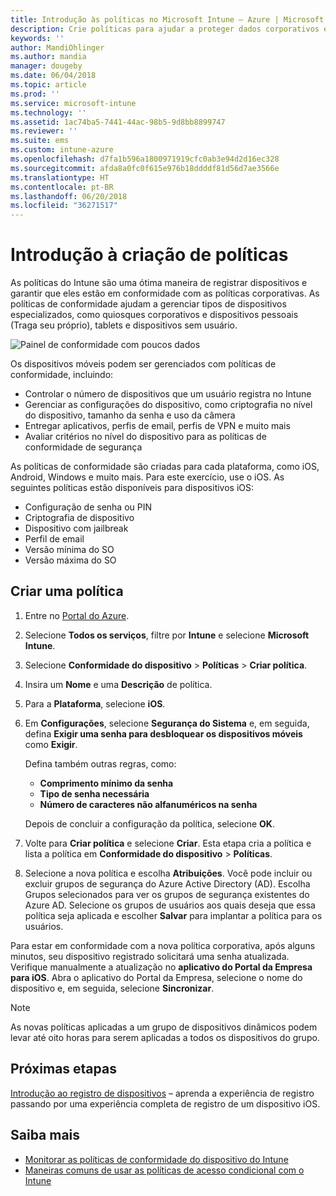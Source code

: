 ```yaml
---
title: Introdução às políticas no Microsoft Intune – Azure | Microsoft Docs
description: Crie políticas para ajudar a proteger dados corporativos e gerenciar os dispositivos que os usuários finais usam para acessar os recursos da empresa. Em seguida, atribua as políticas a grupos.
keywords: ''
author: MandiOhlinger
ms.author: mandia
manager: dougeby
ms.date: 06/04/2018
ms.topic: article
ms.prod: ''
ms.service: microsoft-intune
ms.technology: ''
ms.assetid: 1ac74ba5-7441-44ac-98b5-9d8bb8899747
ms.reviewer: ''
ms.suite: ems
ms.custom: intune-azure
ms.openlocfilehash: d7fa1b596a1800971919cfc0ab3e94d2d16ec328
ms.sourcegitcommit: afda8a0fc0f615e976b18ddddf81d56d7ae3566e
ms.translationtype: HT
ms.contentlocale: pt-BR
ms.lasthandoff: 06/20/2018
ms.locfileid: "36271517"
---
```

# <a name="get-started-with-creating-policies"></a>Introdução à criação de políticas

As políticas do Intune são uma ótima maneira de registrar dispositivos e garantir que eles estão em conformidade com as políticas corporativas. As políticas de conformidade ajudam a gerenciar tipos de dispositivos especializados, como quiosques corporativos e dispositivos pessoais (Traga seu próprio), tablets e dispositivos sem usuário.

![Painel de conformidade com poucos dados](/intune/media/generic-compliance-dashboard.png)

Os dispositivos móveis podem ser gerenciados com políticas de conformidade, incluindo:

* Controlar o número de dispositivos que um usuário registra no Intune
* Gerenciar as configurações do dispositivo, como criptografia no nível do dispositivo, tamanho da senha e uso da câmera
* Entregar aplicativos, perfis de email, perfis de VPN e muito mais
* Avaliar critérios no nível do dispositivo para as políticas de conformidade de segurança

As políticas de conformidade são criadas para cada plataforma, como iOS, Android, Windows e muito mais. Para este exercício, use o iOS. As seguintes políticas estão disponíveis para dispositivos iOS:

* Configuração de senha ou PIN
* Criptografia de dispositivo
* Dispositivo com jailbreak
* Perfil de email
* Versão mínima do SO
* Versão máxima do SO

## <a name="create-a-policy"></a>Criar uma política

1. Entre no [Portal do Azure](https://portal.azure.com).
2. Selecione **Todos os serviços**, filtre por **Intune** e selecione **Microsoft Intune**.
3. Selecione **Conformidade do dispositivo** > **Políticas** > **Criar política**.
4. Insira um **Nome** e uma **Descrição** de política. 
5. Para a **Plataforma**, selecione **iOS**.
6. Em **Configurações**, selecione **Segurança do Sistema** e, em seguida, defina **Exigir uma senha para desbloquear os dispositivos móveis** como **Exigir**. 

    Defina também outras regras, como: 
    - **Comprimento mínimo da senha**
    - **Tipo de senha necessária**
    - **Número de caracteres não alfanuméricos na senha**
    
    Depois de concluir a configuração da política, selecione **OK**.
  
7. Volte para **Criar política** e selecione **Criar**. Esta etapa cria a política e lista a política em **Conformidade do dispositivo** > **Políticas**.
8. Selecione a nova política e escolha **Atribuições**. Você pode incluir ou excluir grupos de segurança do Azure Active Directory (AD).
Escolha Grupos selecionados para ver os grupos de segurança existentes do Azure AD. Selecione os grupos de usuários aos quais deseja que essa política seja aplicada e escolher **Salvar** para implantar a política para os usuários.

Para estar em conformidade com a nova política corporativa, após alguns minutos, seu dispositivo registrado solicitará uma senha atualizada. Verifique manualmente a atualização no **aplicativo do Portal da Empresa para iOS**. Abra o aplicativo do Portal da Empresa, selecione o nome do dispositivo e, em seguida, selecione **Sincronizar**.

> [!NOTE]
> As novas políticas aplicadas a um grupo de dispositivos dinâmicos podem levar até oito horas para serem aplicadas a todos os dispositivos do grupo.

## <a name="next-steps"></a>Próximas etapas

[Introdução ao registro de dispositivos](get-started-enroll.md) – aprenda a experiência de registro passando por uma experiência completa de registro de um dispositivo iOS.

## <a name="learn-more"></a>Saiba mais

* [Monitorar as políticas de conformidade do dispositivo do Intune](compliance-policy-monitor.md)
* [Maneiras comuns de usar as políticas de acesso condicional com o Intune](conditional-access-intune-common-ways-use.md)
